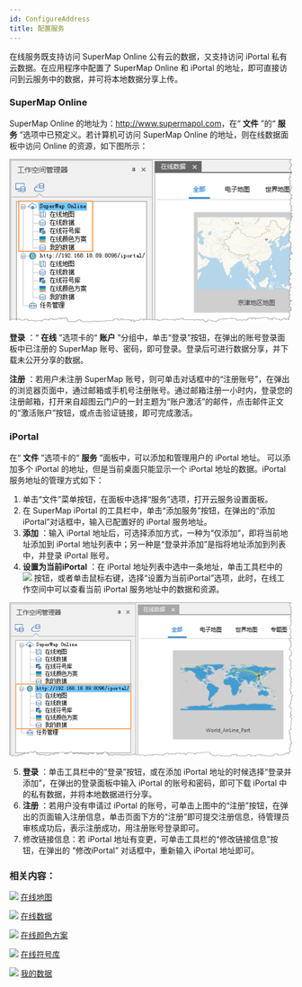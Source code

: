 ```yaml
---
id: ConfigureAddress
title: 配置服务
---
```

在线服务既支持访问 SuperMap Online 公有云的数据，又支持访问 iPortal 私有云数据。在应用程序中配置了 SuperMap Online
和 iPortal 的地址，即可直接访问到云服务中的数据，并可将本地数据分享上传。

### SuperMap Online

SuperMap Online 的地址为：<http://www.supermapol.com>，在“ **文件** ”的“ **服务**
”选项中已预定义。若计算机可访问 SuperMap Online 的地址，则在线数据面板中访问 Online 的资源，如下图所示：

![](img/OnlineResource.png)  
 
  
**登录** ：“ **在线** ”选项卡的“ **账户** ”分组中，单击“登录”按钮，在弹出的账号登录面板中已注册的 SuperMap
账号、密码，即可登录。登录后可进行数据分享，并下载未公开分享的数据。

  
**注册** ：若用户未注册 SuperMap
账号，则可单击对话框中的“注册账号”，在弹出的浏览器页面中，通过邮箱或手机号注册账号。通过邮箱注册一小时内，登录您的注册邮箱，打开来自超图云门户的一封主题为“账户激活”的邮件，点击邮件正文的“激活账户”按钮，或点击验证链接，即可完成激活。

### iPortal

在“ **文件** ”选项卡的“ **服务** ”面板中，可以添加和管理用户的 iPortal 地址。 可以添加多个 iPortal
的地址，但是当前桌面只能显示一个 iPortal 地址的数据。iPortal 服务地址的管理方式如下：

  1. 单击“文件”菜单按钮，在面板中选择“服务”选项，打开云服务设置面板。
  2. 在 SuperMap iPortal 的工具栏中，单击“添加服务”按钮，在弹出的“添加 iPortal”对话框中，输入已配置好的 iPortal 服务地址。
  3. **添加** ：输入 iPortal 地址后，可选择添加方式，一种为“仅添加”，即将当前地址添加到 iPortal 地址列表中；另一种是“登录并添加”是指将地址添加到列表中，并登录 iPortal 账号。
  4. **设置为当前iPortal** ：在 iPortal 地址列表中选中一条地址，单击工具栏中的 ![](img/Selected.png) 按钮，或者单击鼠标右键，选择“设置为当前iPortal”选项，此时，在线工作空间中可以查看当前 iPortal 服务地址中的数据和资源。  

![](img/IPortalResource.png)  

  5. **登录** ：单击工具栏中的“登录”按钮，或在添加 iPortal 地址的时候选择“登录并添加”，在弹出的登录面板中输入 iPortal 的账号和密码，即可下载 iPortal 中的私有数据，并将本地数据进行分享。
  6. **注册** ：若用户没有申请过 iPortal 的账号，可单击上图中的“注册”按钮，在弹出的页面输入注册信息，单击页面下方的“注册”即可提交注册信息，待管理员审核成功后，表示注册成功，用注册账号登录即可。
  7. 修改链接信息：若 iPortal 地址有变更，可单击工具栏的“修改链接信息”按钮，在弹出的 “修改iPortal” 对话框中，重新输入 iPortal 地址即可。

### 相关内容：

![](../img/smalltitle.png) [在线地图](OnlineMap.html)

![](../img/smalltitle.png) [在线数据](OnlineData.html)

![](../img/smalltitle.png) [在线颜色方案](OnlineColorSchemes.html)

![](../img/smalltitle.png) [在线符号库](OnlineSymbol.html)

![](../img/smalltitle.png) [我的数据](OnlineMyData.html)
